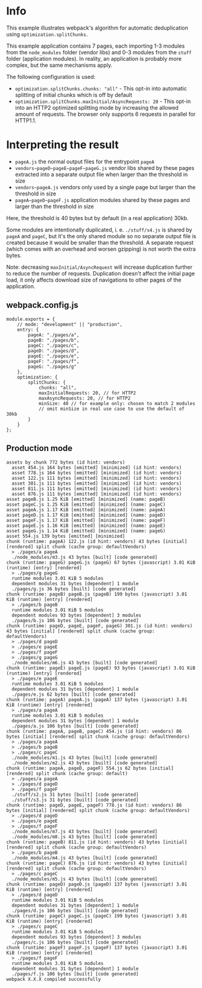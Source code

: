 # Info

This example illustrates webpack's algorithm for automatic deduplication using `optimization.splitChunks`.

This example application contains 7 pages, each importing 1-3 modules from the `node_modules` folder (vendor libs) and 0-3 modules from the `stuff` folder (application modules). In reality, an application is probably more complex, but the same mechanisms apply.

The following configuration is used:

- `optimization.splitChunks.chunks: "all"` - This opt-in into automatic splitting of initial chunks which is off by default
- `optimization.splitChunks.maxInitial/AsyncRequests: 20` - This opt-in into an HTTP2 optimized splitting mode by increasing the allowed amount of requests. The browser only supports 6 requests in parallel for HTTP1.1.

# Interpreting the result

- `pageA.js` the normal output files for the entrypoint `pageA`
- `vendors~pageD~pageE~pageF~pageG.js` vendor libs shared by these pages extracted into a separate output file when larger than the threshold in size
- `vendors~pageA.js` vendors only used by a single page but larger than the threshold in size
- `pageA~pageD~pageF.js` application modules shared by these pages and larger than the threshold in size

Here, the threshold is 40 bytes but by default (in a real application) 30kb.

Some modules are intentionally duplicated, i. e. `./stuff/s4.js` is shared by `pageA` and `pageC`, but it's the only shared module so no separate output file is created because it would be smaller than the threshold. A separate request (which comes with an overhead and worsen gzipping) is not worth the extra bytes.

Note: decreasing `maxInitial/AsyncRequest` will increase duplication further to reduce the number of requests. Duplication doesn't affect the initial page load, it only affects download size of navigations to other pages of the application.

## webpack.config.js

```
module.exports = {
	// mode: "development" || "production",
	entry: {
		pageA: "./pages/a",
		pageB: "./pages/b",
		pageC: "./pages/c",
		pageD: "./pages/d",
		pageE: "./pages/e",
		pageF: "./pages/f",
		pageG: "./pages/g"
	},
	optimization: {
		splitChunks: {
			chunks: "all",
			maxInitialRequests: 20, // for HTTP2
			maxAsyncRequests: 20, // for HTTP2
			minSize: 40 // for example only: chosen to match 2 modules
			// omit minSize in real use case to use the default of 30kb
		}
	}
};
```

## Production mode

```
assets by chunk 772 bytes (id hint: vendors)
  asset 454.js 164 bytes [emitted] [minimized] (id hint: vendors)
  asset 778.js 164 bytes [emitted] [minimized] (id hint: vendors)
  asset 122.js 111 bytes [emitted] [minimized] (id hint: vendors)
  asset 301.js 111 bytes [emitted] [minimized] (id hint: vendors)
  asset 811.js 111 bytes [emitted] [minimized] (id hint: vendors)
  asset 876.js 111 bytes [emitted] [minimized] (id hint: vendors)
asset pageB.js 1.25 KiB [emitted] [minimized] (name: pageB)
asset pageC.js 1.25 KiB [emitted] [minimized] (name: pageC)
asset pageA.js 1.17 KiB [emitted] [minimized] (name: pageA)
asset pageD.js 1.17 KiB [emitted] [minimized] (name: pageD)
asset pageF.js 1.17 KiB [emitted] [minimized] (name: pageF)
asset pageE.js 1.16 KiB [emitted] [minimized] (name: pageE)
asset pageG.js 1.14 KiB [emitted] [minimized] (name: pageG)
asset 554.js 139 bytes [emitted] [minimized]
chunk (runtime: pageA) 122.js (id hint: vendors) 43 bytes [initial] [rendered] split chunk (cache group: defaultVendors)
  > ./pages/a pageA
  ./node_modules/m3.js 43 bytes [built] [code generated]
chunk (runtime: pageG) pageG.js (pageG) 67 bytes (javascript) 3.01 KiB (runtime) [entry] [rendered]
  > ./pages/g pageG
  runtime modules 3.01 KiB 5 modules
  dependent modules 31 bytes [dependent] 1 module
  ./pages/g.js 36 bytes [built] [code generated]
chunk (runtime: pageB) pageB.js (pageB) 199 bytes (javascript) 3.01 KiB (runtime) [entry] [rendered]
  > ./pages/b pageB
  runtime modules 3.01 KiB 5 modules
  dependent modules 93 bytes [dependent] 3 modules
  ./pages/b.js 106 bytes [built] [code generated]
chunk (runtime: pageD, pageE, pageF, pageG) 301.js (id hint: vendors) 43 bytes [initial] [rendered] split chunk (cache group: defaultVendors)
  > ./pages/d pageD
  > ./pages/e pageE
  > ./pages/f pageF
  > ./pages/g pageG
  ./node_modules/m6.js 43 bytes [built] [code generated]
chunk (runtime: pageE) pageE.js (pageE) 93 bytes (javascript) 3.01 KiB (runtime) [entry] [rendered]
  > ./pages/e pageE
  runtime modules 3.01 KiB 5 modules
  dependent modules 31 bytes [dependent] 1 module
  ./pages/e.js 62 bytes [built] [code generated]
chunk (runtime: pageA) pageA.js (pageA) 137 bytes (javascript) 3.01 KiB (runtime) [entry] [rendered]
  > ./pages/a pageA
  runtime modules 3.01 KiB 5 modules
  dependent modules 31 bytes [dependent] 1 module
  ./pages/a.js 106 bytes [built] [code generated]
chunk (runtime: pageA, pageB, pageC) 454.js (id hint: vendors) 86 bytes [initial] [rendered] split chunk (cache group: defaultVendors)
  > ./pages/a pageA
  > ./pages/b pageB
  > ./pages/c pageC
  ./node_modules/m1.js 43 bytes [built] [code generated]
  ./node_modules/m2.js 43 bytes [built] [code generated]
chunk (runtime: pageA, pageD, pageF) 554.js 62 bytes [initial] [rendered] split chunk (cache group: default)
  > ./pages/a pageA
  > ./pages/d pageD
  > ./pages/f pageF
  ./stuff/s2.js 31 bytes [built] [code generated]
  ./stuff/s3.js 31 bytes [built] [code generated]
chunk (runtime: pageD, pageE, pageF) 778.js (id hint: vendors) 86 bytes [initial] [rendered] split chunk (cache group: defaultVendors)
  > ./pages/d pageD
  > ./pages/e pageE
  > ./pages/f pageF
  ./node_modules/m7.js 43 bytes [built] [code generated]
  ./node_modules/m8.js 43 bytes [built] [code generated]
chunk (runtime: pageB) 811.js (id hint: vendors) 43 bytes [initial] [rendered] split chunk (cache group: defaultVendors)
  > ./pages/b pageB
  ./node_modules/m4.js 43 bytes [built] [code generated]
chunk (runtime: pageC) 876.js (id hint: vendors) 43 bytes [initial] [rendered] split chunk (cache group: defaultVendors)
  > ./pages/c pageC
  ./node_modules/m5.js 43 bytes [built] [code generated]
chunk (runtime: pageD) pageD.js (pageD) 137 bytes (javascript) 3.01 KiB (runtime) [entry] [rendered]
  > ./pages/d pageD
  runtime modules 3.01 KiB 5 modules
  dependent modules 31 bytes [dependent] 1 module
  ./pages/d.js 106 bytes [built] [code generated]
chunk (runtime: pageC) pageC.js (pageC) 199 bytes (javascript) 3.01 KiB (runtime) [entry] [rendered]
  > ./pages/c pageC
  runtime modules 3.01 KiB 5 modules
  dependent modules 93 bytes [dependent] 3 modules
  ./pages/c.js 106 bytes [built] [code generated]
chunk (runtime: pageF) pageF.js (pageF) 137 bytes (javascript) 3.01 KiB (runtime) [entry] [rendered]
  > ./pages/f pageF
  runtime modules 3.01 KiB 5 modules
  dependent modules 31 bytes [dependent] 1 module
  ./pages/f.js 106 bytes [built] [code generated]
webpack X.X.X compiled successfully
```
